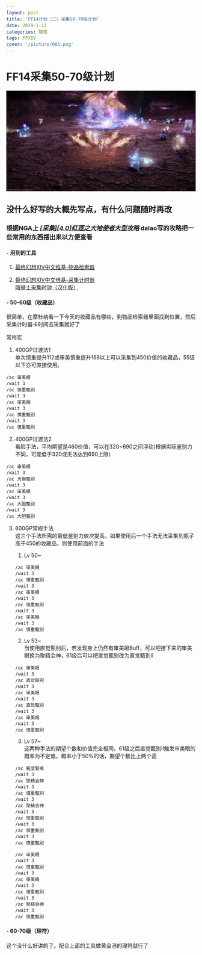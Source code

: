 ```yaml
---
layout: post
title: 'FF14计划（二）采集50-70级计划'
date: 2019-1-12
categories: 随笔
tags: FFXIV
cover: '/picture/003.png'
---
```


FF14采集50-70级计划
==================

![](/picture/003.png)

## 没什么好写的大概先写点，有什么问题随时再改  
### 根据NGA上 *[[采集][4.0]红莲之大地使者大型攻略](https://bbs.nga.cn/read.php?tid=12970124)* dalao写的攻略把一些常用的东西摆出来以方便查看  

#### - 用到的工具
1. [最终幻想XIV中文维基-物品检索器](https://ff14.huijiwiki.com/wiki/ItemSearch)  

2. [最终幻想XIV中文维基-采集计时器](https://ff14.huijiwiki.com/wiki/GatheringTimer)  
[暗骑士采集时钟（汉化版）](http://nenge.net/bell/)

#### - 50-60级（收藏品）
很简单，在摩杜纳看一下今天的收藏品有哪些，到物品检索器里面找到位置，然后采集计时器卡时间去采集就好了

常用宏  
1. 400GP过渡法1  
单次慎重提升112或审美慎重提升168以上可以采集到450价值的收藏品，55级以下亦可直接使用。
```FF14
/ac 审美眼
/wait 3
/ac 慎重甄别
/wait 3
/ac 审美眼
/wait 3
/ac 慎重甄别
/wait 3
/ac 慎重甄别
```

2. 400GP过渡法2  
看脸手法，平均期望是460价值，可以在320~690之间浮动(根据实际鉴别力不同，可能低于320或无法达到690上限)
 ```FF14
 /ac 审美眼
 /wait 3
 /ac 大胆甄别
 /wait 3
 /ac 审美眼
 /wait 3
 /ac 大胆甄别
 /wait 3
 /ac 大胆甄别
 ```

3. 600GP常规手法  
这三个手法所需的最低鉴别力依次提高，如果使用后一个手法无法采集到瓶子高于450的收藏品，则使用前面的手法

    1. Lv 50~
    ```FF14
    /ac 审美眼
    /wait 3
    /ac 慎重甄别
    /wait 3
    /ac 审美眼
    /wait 3
    /ac 慎重甄别
    /wait 3
    /ac 审美眼
    /wait 3
    /ac 慎重甄别
    ```

    2. Lv 53~  
    当使用直觉甄别后，若发现身上仍然有审美眼Buff，可以吧接下来的审美眼换为聚精会神，61级后可以吧直觉甄别改为直觉甄别II
    ```FF14
    /ac 审美眼
    /wait 3
    /ac 直觉甄别
    /wait 3
    /ac 审美眼
    /wait 3
    /ac 直觉甄别
    /wait 3
    /ac 审美眼
    /wait 3
    /ac 慎重甄别
    ```

    3. Lv 57~  
    这两种手法的期望个数和价值完全相同，61级之后直觉甄别II触发审美眼的概率为不定值，概率小于50%的话，期望个数比上两个高
    ```FF14
    /ac 极度警戒
    /wait 3
    /ac 聚精会神
    /wait 3
    /ac 慎重甄别
    /wait 3
    /ac 聚精会神
    /wait 3
    /ac 慎重甄别
    /wait 3
    /ac 慎重甄别
    /wait 3
    /ac 慎重甄别
    ```
    ```FF14
    /ac 审美眼
    /wait 3
    /ac 慎重甄别
    /wait 3
    /ac 审美眼
    /wait 3
    /ac 慎重甄别
    /wait 3
    /ac 聚精会神
    /wait 3
    /ac 慎重甄别
    ```

#### - 60-70级（理符）
这个没什么好讲的了。配合上面的工具做黄金港的理符就行了
